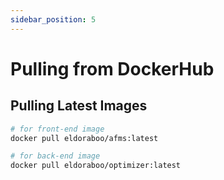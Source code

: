 ```yaml
---
sidebar_position: 5
---
```


# Pulling from DockerHub

## Pulling Latest Images
```bash
# for front-end image
docker pull eldoraboo/afms:latest

# for back-end image
docker pull eldoraboo/optimizer:latest
```